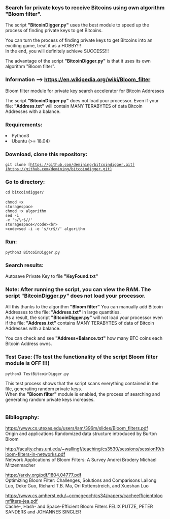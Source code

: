 ### Search for private keys to receive Bitcoins using own algorithm "Bloom filter".

The script <strong>"BitcoinDigger.py"</strong> uses the best module to speed up the process of finding private keys to get Bitcoins.

You can turn the process of finding private keys to get Bitcoins into an exciting game, treat it as a HOBBY!!!<br>
In the end, you will definitely achieve SUCCESS!!!

The advantage of the script <strong>"BitcoinDigger.py"</strong> is that it uses its own algorithm "Bloom filter"</strong>.

### Information  -->  https://en.wikipedia.org/wiki/Bloom_filter

Bloom filter module for private key search accelerator for Bitcoin Addresses

The script <strong>"BitcoinDigger.py"</strong> does not load your processor. Even if your file: <strong>"Address.txt"</strong> will contain MANY TERABYTES of data Bitcoin Addresses with a balance.

### Requirements:

<li>Python3</li>
<li>Ubuntu (>= 18.04)</li>


### Download, clone this repository:

<code>git clone [https://github.com/demining/bitcoindigger.git](https://github.com/demining/bitcoindigger.git)</code>

### Go to directory:

<code>cd bitcoindigger/</code>
<br>
<br>
<code>chmod +x storagespace</code><br>
<code>chmod +x algorithm</code><br>
<code>sed -i -e 's/\r$//' storagespace</code><br>
<code>sed -i -e 's/\r$//' algorithm</code><br>

### Run:

<code>python3 BitcoinDigger.py</code>


### Search results:
Autosave Private Key to file <strong>"KeyFound.txt"</strong>


### Note: After running the script, you can view the RAM. The script "BitcoinDigger.py" does not load your processor.
All this thanks to the algorithm <strong>"Bloom filter"</strong> 
You can manually add Bitcoin Addresses to the file: <strong>"Address.txt"</strong> in large quantities.<br>
As a result, the script <strong>"BitcoinDigger.py"</strong> will not load your processor even if the file: <strong>"Address.txt"</strong> contains MANY TERABYTES of data of Bitcoin Addresses with a balance.
 
You can check and see <strong>"Address+Balance.txt"</strong> how many BTC coins each Bitcoin Address owns.


### Test Case: (To test the functionality of the script Bloom filter module is OFF !!!)

<code>python3 TestBitcoinDigger.py</code>

This test process shows that the script scans everything contained in the file, generating random private keys.<br>
When the <strong>"Bloom filter"</strong> module is enabled, the process of searching and generating random private keys increases.<br>


<p><img src="https://raw.githubusercontent.com/BITCOINDIGGER/bitcoindigger/807f825d6bc11b0b4c1dd71cbf9ba372fb0ff3b0/motivation.png" alt="" /></p>


### Bibliography:


https://www.cs.utexas.edu/users/lam/396m/slides/Bloom_filters.pdf<br>
Origin and applications Randomized data structure introduced by Burton Bloom





http://faculty.chas.uni.edu/~wallingf/teaching/cs3530/sessions/session19/bloom-filters-in-networks.pdf<br>
Network Applications of Bloom Filters: A Survey
Andrei Brodery Michael Mitzenmacher




https://arxiv.org/pdf/1804.04777.pdf<br>
Optimizing Bloom Filter: Challenges, Solutions and Comparisons
Lailong Luo, Deke Guo, Richard T.B. Ma, Ori Rottenstreich, and Xueshan Luo



https://www.cs.amherst.edu/~ccmcgeoch/cs34/papers/cacheefficientbloomfilters-jea.pdf<br>
Cache-, Hash- and Space-Efficient Bloom Filters
FELIX PUTZE, PETER SANDERS and JOHANNES SINGLER






















<!--
**BITCOINDIGGER/bitcoindigger** is a ✨ _special_ ✨ repository because its `README.md` (this file) appears on your GitHub profile.

Here are some ideas to get you started:

- 🔭 I’m currently working on ...
- 🌱 I’m currently learning ...
- 👯 I’m looking to collaborate on ...
- 🤔 I’m looking for help with ...
- 💬 Ask me about ...
- 📫 How to reach me: ...
- 😄 Pronouns: ...
- ⚡ Fun fact: ...
-->
